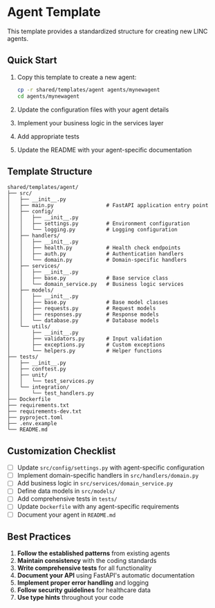 # Agent Template

This template provides a standardized structure for creating new LINC agents.

## Quick Start

1. Copy this template to create a new agent:
   ```bash
   cp -r shared/templates/agent agents/mynewagent
   cd agents/mynewagent
   ```

2. Update the configuration files with your agent details

3. Implement your business logic in the services layer

4. Add appropriate tests

5. Update the README with your agent-specific documentation

## Template Structure

```
shared/templates/agent/
├── src/
│   ├── __init__.py
│   ├── main.py                 # FastAPI application entry point
│   ├── config/
│   │   ├── __init__.py
│   │   ├── settings.py         # Environment configuration
│   │   └── logging.py          # Logging configuration
│   ├── handlers/
│   │   ├── __init__.py
│   │   ├── health.py           # Health check endpoints
│   │   ├── auth.py             # Authentication handlers
│   │   └── domain.py           # Domain-specific handlers
│   ├── services/
│   │   ├── __init__.py
│   │   ├── base.py             # Base service class
│   │   └── domain_service.py   # Business logic services
│   ├── models/
│   │   ├── __init__.py
│   │   ├── base.py             # Base model classes
│   │   ├── requests.py         # Request models
│   │   ├── responses.py        # Response models
│   │   └── database.py         # Database models
│   └── utils/
│       ├── __init__.py
│       ├── validators.py       # Input validation
│       ├── exceptions.py       # Custom exceptions
│       └── helpers.py          # Helper functions
├── tests/
│   ├── __init__.py
│   ├── conftest.py
│   ├── unit/
│   │   └── test_services.py
│   └── integration/
│       └── test_handlers.py
├── Dockerfile
├── requirements.txt
├── requirements-dev.txt
├── pyproject.toml
├── .env.example
└── README.md
```

## Customization Checklist

- [ ] Update `src/config/settings.py` with agent-specific configuration
- [ ] Implement domain-specific handlers in `src/handlers/domain.py`
- [ ] Add business logic in `src/services/domain_service.py`
- [ ] Define data models in `src/models/`
- [ ] Add comprehensive tests in `tests/`
- [ ] Update `Dockerfile` with any agent-specific requirements
- [ ] Document your agent in `README.md`

## Best Practices

1. **Follow the established patterns** from existing agents
2. **Maintain consistency** with the coding standards
3. **Write comprehensive tests** for all functionality
4. **Document your API** using FastAPI's automatic documentation
5. **Implement proper error handling** and logging
6. **Follow security guidelines** for healthcare data
7. **Use type hints** throughout your code